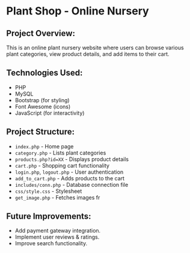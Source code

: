 Plant Shop - Online Nursery
===========================

Project Overview:
-----------------
This is an online plant nursery website where users can browse various plant categories, view product details, and add items to their cart.


Technologies Used:
------------------
- PHP
- MySQL
- Bootstrap (for styling)
- Font Awesome (icons)
- JavaScript (for interactivity)

Project Structure:
------------------
- `index.php` - Home page
- `category.php` - Lists plant categories
- `products.php?id=XX` - Displays product details
- `cart.php` - Shopping cart functionality
- `login.php`, `logout.php` - User authentication
- `add_to_cart.php` - Adds products to the cart
- `includes/conn.php` - Database connection file
- `css/style.css` - Stylesheet
- `get_image.php` - Fetches images fr

Future Improvements:
--------------------
- Add payment gateway integration.
- Implement user reviews & ratings.
- Improve search functionality.



















